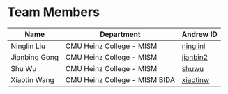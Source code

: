 # Team Members

| Name          | Department                    | Andrew ID                                  |
| ------------- | ----------------------------- | ------------------------------------------ |
| Ninglin Liu   | CMU Heinz College - MISM      | [ninglinl](mailto:ninglinl@andrew.cmu.edu) |
| Jianbing Gong | CMU Heinz College - MISM      | [jianbin2](mailto:jianbin2@andrew.cmu.edu) |
| Shu Wu        | CMU Heinz College - MISM      | [shuwu](mailto:shuwu@andrew.cmu.edu)       |
| Xiaotin Wang  | CMU Heinz College - MISM BIDA | [xiaotinw](mailto:xiaotinw@andrew.cmu.edu) |
